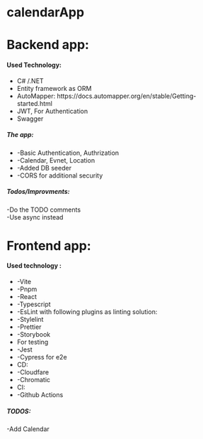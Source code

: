 # calendarApp

# Backend app:


<h4>Used Technology:</h4>
<ul>
<li>C# /.NET </li>
<li>Entity framework as ORM</li>
<li>AutoMapper: https://docs.automapper.org/en/stable/Getting-started.html </li>
<li>JWT, For Authentication </li>
<li>Swagger</li>
</ul>

<h5>The app:</h5>
<ul>
<li>-Basic Authentication, Authrization  </li>
<li>-Calendar, Evnet, Location </li>
<li>-Added DB seeder </li>
<li>-CORS for additional security </li>
</ul>

<h5>Todos/Improvments:</h5>
-Do the TODO comments <br/>
-Use async instead

# Frontend app:

<h4>Used technology :</h4>
<ul>
<li>-Vite </li>
<li>-Pnpm </li>
<li>-React </li>
<li>-Typescript  </li>

<li>-EsLint with following plugins as linting solution:  </li>
<li>-Stylelint </li>
<li>-Prettier </li>
<li>-Storybook  </li>

<li>For testing </li>
<li>-Jest </li>
<li>-Cypress for e2e </li>

<li>CD: </li>
<li>-Cloudfare  </li>
<li>-Chromatic </li>

<li>CI: </li>
<li>-Github Actions </li>
</ul>


<h5>TODOS:</h5>
-Add Calendar <br/>

